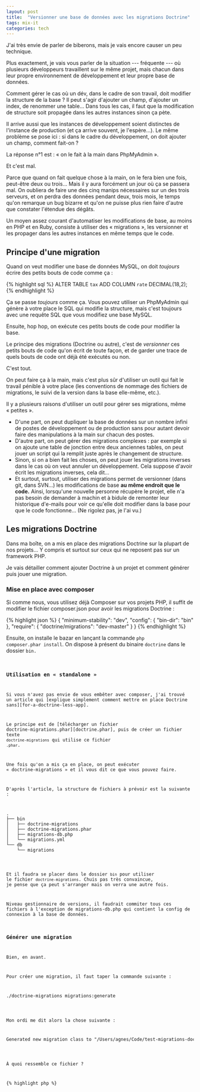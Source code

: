 ```yaml
---
layout: post
title:  "Versionner une base de données avec les migrations Doctrine"
tags: mix-it
categories: tech
---
```


J'ai très envie de parler de biberons, mais je vais encore causer un peu technique.

Plus exactement, je vais vous parler de la situation --- fréquente --- où plusieurs développeurs travaillent sur le même projet, mais chacun dans leur propre environnement de développement et leur propre base de données.

Comment gérer le cas où un dév, dans le cadre de son travail, doit modifier la structure de la base ? Il peut s'agir d'ajouter un champ, d'ajouter un index, de renommer une table… Dans tous les cas, il faut que la modification de structure soit propagée dans les autres instances sinon ça pète.

Il arrive aussi que les instances de développement soient distinctes de l'instance de production (et ça arrive souvent, je l'espère…). Le même problème se pose ici : si dans le cadre du développement, on doit ajouter un champ, comment fait-on ?

La réponse n°1 est : « on le fait à la main dans PhpMyAdmin ».

Et c'est mal.

Parce que quand on fait quelque chose à la main, on le fera bien  une fois, peut-être deux ou trois… Mais il y aura forcément un jour où ça se passera mal. On oubliera de faire une des cinq manips nécessaires sur un des trois serveurs, et on perdra des données pendant deux, trois mois, le temps qu'on remarque un bug bizarre et qu'on ne puisse plus rien faire d'autre que constater l'étendue des dégâts.

Un moyen assez courant d'automatiser les modifications de base, au moins en PHP et en Ruby, consiste à utiliser des « migrations », les versionner et les propager dans les autres instances en même temps que le code.

## Principe d'une migration

Quand on veut modifier une base de données MySQL, on doit _toujours_ écrire des petits bouts de code comme ça :

{% highlight sql %}
ALTER TABLE `tax` ADD COLUMN `rate` DECIMAL(18,2);
{% endhighlight %}

Ça se passe _toujours_ comme ça. Vous pouvez utiliser un PhpMyAdmin qui génère à votre place le SQL qui modifie la structure, mais c'est toujours avec une requête SQL que vous modifiez une base MySQL.

Ensuite, hop hop, on exécute ces petits bouts de code pour modifier la base.

Le principe des migrations (Doctrine ou autre), c'est de _versionner_ ces petits bouts de code qu'on écrit de toute façon, et de garder une trace de quels bouts de code ont déjà été exécutés ou non.

C'est tout.

On peut faire ça à la main, mais c'est plus sûr d'utiliser un outil qui fait le travail pénible à votre place (les conventions de nommage des fichiers de migrations, le suivi de la version dans la base elle-même, etc.).

Il y a plusieurs raisons d'utiliser un outil pour gérer ses migrations, même « petites ».

* D'une part, on peut dupliquer la base de données sur un nombre infini de postes de développement ou de production sans pour autant devoir faire des manipulations à la main sur chacun des postes.  
* D'autre part, on peut gérer des migrations complexes : par exemple si on ajoute une table de jonction entre deux anciennes tables, on peut jouer un script qui la remplit juste après le changement de structure.  
* Sinon, si on a bien fait les choses, on peut jouer les migrations inverses dans le cas où on veut annuler un développement. Cela suppose d'avoir écrit les migrations inverses, cela dit…
* Et surtout, surtout, utiliser des migrations permet de versionner (dans git, dans SVN…) les modifications de base **au même endroit que le code.** Ainsi, lorsqu'une nouvelle personne récupère le projet, elle n'a pas besoin de demander à machin et à bidule de remonter leur historique d'e-mails pour voir ce qu'elle doit modifier dans la base pour que le code fonctionne… (Ne rigolez pas, je l'ai vu.)


## Les migrations Doctrine

Dans ma boîte, on a mis en place des migrations Doctrine sur la plupart de nos projets… Y compris et surtout sur ceux qui ne reposent pas sur un framework PHP.

Je vais détailler comment ajouter Doctrine à un projet et comment générer puis jouer une migration.

### Mise en place avec composer

Si comme nous, vous utilisez déjà Composer sur vos projets PHP, il suffit de modifier le fichier composer.json pour avoir les migrations Doctrine :

{% highlight json %}
{
    "minimum-stability": "dev",
    "config": {
        "bin-dir": "bin"
    },
    "require": {
        "doctrine/migrations": "dev-master"
    }
}
{% endhighlight %}

Ensuite, on installe le bazar en lançant la commande <code>php composer.phar install</code>. On dispose à présent du binaire <code>doctrine</code> dans le dossier <code>bin</bin>.


### Utilisation en « standalone »

Si vous n'avez pas envie de vous embêter avec composer, j'ai trouvé un article qui [explique simplement comment mettre en place Doctrine sans][for-a-doctrine-less-app].

Le principe est de [télécharger un fichier doctrine-migrations.phar][doctrine.phar], puis de créer un fichier texte `doctrine-migrations` qui utilise ce fichier `.phar`.

Une fois qu'on a mis ça en place, on peut exécuter « doctrine-migrations » et il vous dit ce que vous pouvez faire.


D'après l'article, la structure de fichiers à prévoir est la suivante :

<pre>.
├── bin
│   ├── doctrine-migrations
│   ├── doctrine-migrations.phar
│   ├── migrations-db.php
│   └── migrations.yml
└── db
    └── migrations</pre>

Et il faudra se placer dans le dossier `bin` pour utiliser le fichier `doctrine-migrations`. Chuis pas très convaincue, je pense que ça peut s'arranger mais on verra une autre fois.

Niveau gestionnaire de versions, il faudrait commiter tous ces fichiers à l'exception de migrations-db.php qui contient la config de connexion à la base de données.

### Générer une migration

Bien, en avant.

Pour créer une migration, il faut taper la commande suivante :

<pre>./doctrine-migrations migrations:generate</pre>

Mon ordi me dit alors la chose suivante :

<pre>Generated new migration class to "/Users/agnes/Code/test-migrations-doctrine/db/migrations/Version20140628194412.php"</pre>

À quoi ressemble ce fichier ?

{% highlight php %}
<?php

namespace MyAppsMigrations;

use Doctrine\DBAL\Migrations\AbstractMigration,
    Doctrine\DBAL\Schema\Schema;

class Version20140628194412 extends AbstractMigration
{
    public function up(Schema $schema)
    {

    }

    public function down(Schema $schema)
    {

    }
}

{% endhighlight %}

C'est dans les fonctions up() et down() que l'on pourra écrire les modifications qui nous intéressent.

[for-a-doctrine-less-app]: http://devblog.collegedegrees.com/2010/11/02/doctrine-migrations-for-a-doctrine-less-app.html
[doctrine.phar]: http://github.com/downloads/ericclemmons/migrations/doctrine-migrations.phar

